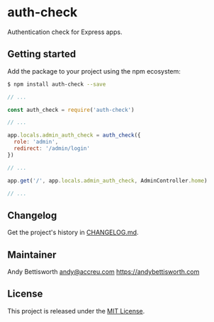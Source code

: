 # auth-check

Authentication check for Express apps.

## Getting started

Add the package to your project using the npm ecosystem:

```bash
$ npm install auth-check --save
```

```javascript
// ...

const auth_check = require('auth-check')

// ...

app.locals.admin_auth_check = auth_check({
  role: 'admin',
  redirect: '/admin/login'
})

// ...

app.get('/', app.locals.admin_auth_check, AdminController.home)

// ...
```

## Changelog

Get the project's history in [CHANGELOG.md](CHANGELOG.md).

## Maintainer

Andy Bettisworth <andy@accreu.com> https://andybettisworth.com

## License

This project is released under the [MIT License](LICENSE.txt).
